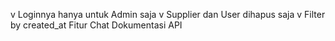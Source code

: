 v Loginnya hanya untuk Admin saja
v Supplier dan User dihapus saja
v Filter by created_at
Fitur Chat
Dokumentasi API